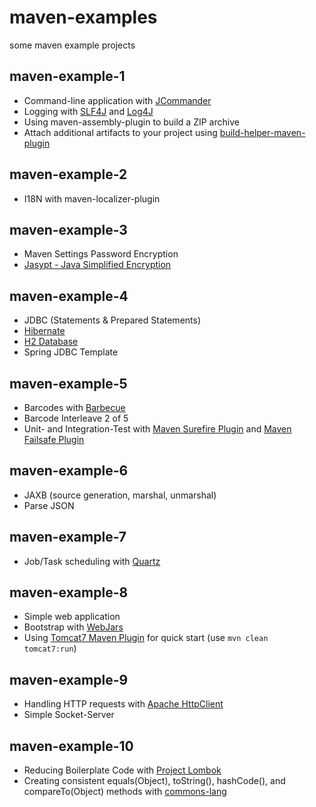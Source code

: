 maven-examples
==============

some maven example projects


maven-example-1
---------------
* Command-line application with [JCommander](http://jcommander.org/)
* Logging with [SLF4J](http://www.slf4j.org) and [Log4J](http://logging.apache.org/log4j)
* Using maven-assembly-plugin to build a ZIP archive
* Attach additional artifacts to your project using [build-helper-maven-plugin](http://mojo.codehaus.org/build-helper-maven-plugin/)

maven-example-2
---------------
* I18N with maven-localizer-plugin

maven-example-3
---------------
* Maven Settings Password Encryption
* [Jasypt - Java Simplified Encryption](http://www.jasypt.org/)

maven-example-4
---------------
* JDBC (Statements & Prepared Statements)
* [Hibernate](http://hibernate.org)
* [H2 Database](http://www.h2database.com/html/main.html)
* Spring JDBC Template

maven-example-5
---------------
* Barcodes with [Barbecue](http://barbecue.sourceforge.net)
* Barcode Interleave 2 of 5
* Unit- and Integration-Test with [Maven Surefire Plugin](http://maven.apache.org/surefire/maven-surefire-plugin/index.html) and [Maven Failsafe Plugin](http://maven.apache.org/surefire/maven-failsafe-plugin/index.html)

maven-example-6
---------------
* JAXB (source generation, marshal, unmarshal)
* Parse JSON

maven-example-7
---------------
* Job/Task scheduling with [Quartz](http://www.quartz-scheduler.org/)

maven-example-8
---------------
* Simple web application
* Bootstrap with [WebJars](http://www.webjars.org/)
* Using [Tomcat7 Maven Plugin](http://tomcat.apache.org/maven-plugin-2.0/tomcat7-maven-plugin/) for quick start (use `mvn clean tomcat7:run`)

maven-example-9
---------------
* Handling HTTP requests with [Apache HttpClient](http://hc.apache.org/)
* Simple Socket-Server

maven-example-10
----------------
* Reducing Boilerplate Code with [Project Lombok](https://projectlombok.org/)
* Creating consistent equals(Object), toString(), hashCode(), and compareTo(Object) methods with [commons-lang](https://commons.apache.org/proper/commons-lang/)
